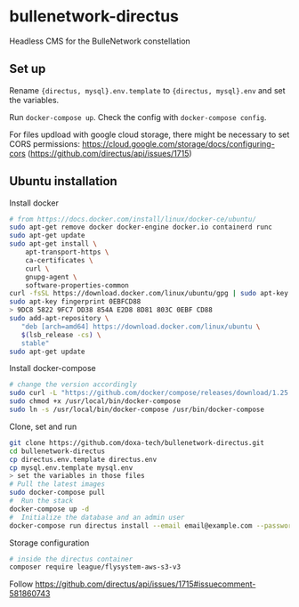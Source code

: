 # bullenetwork-directus
Headless CMS for the BulleNetwork constellation

## Set up

Rename `{directus, mysql}.env.template` to `{directus, mysql}.env` and set the variables.

Run `docker-compose up`. Check the config with `docker-compose config`.

For files updload with google cloud storage, there might be necessary to set
CORS permissions: https://cloud.google.com/storage/docs/configuring-cors
(https://github.com/directus/api/issues/1715)

## Ubuntu installation

Install docker

```bash
# from https://docs.docker.com/install/linux/docker-ce/ubuntu/
sudo apt-get remove docker docker-engine docker.io containerd runc
sudo apt-get update
sudo apt-get install \
    apt-transport-https \
    ca-certificates \
    curl \
    gnupg-agent \
    software-properties-common
curl -fsSL https://download.docker.com/linux/ubuntu/gpg | sudo apt-key add -
sudo apt-key fingerprint 0EBFCD88
> 9DC8 5822 9FC7 DD38 854A E2D8 8D81 803C 0EBF CD88
sudo add-apt-repository \
   "deb [arch=amd64] https://download.docker.com/linux/ubuntu \
   $(lsb_release -cs) \
   stable"
sudo apt-get update
```

Install docker-compose

```bash
# change the version accordingly
sudo curl -L "https://github.com/docker/compose/releases/download/1.25.3/docker-compose-$(uname -s)-$(uname -m)" -o /usr/local/bin/docker-compose
sudo chmod +x /usr/local/bin/docker-compose
sudo ln -s /usr/local/bin/docker-compose /usr/bin/docker-compose
```

Clone, set and run

```bash
git clone https://github.com/doxa-tech/bullenetwork-directus.git
cd bullenetwork-directus
cp directus.env.template directus.env
cp mysql.env.template mysql.env
> set the variables in those files
# Pull the latest images
sudo docker-compose pull
#  Run the stack
docker-compose up -d
#  Initialize the database and an admin user
docker-compose run directus install --email email@example.com --password d1r3ctu5
```

Storage configuration

```bash
# inside the directus container
composer require league/flysystem-aws-s3-v3
```

Follow https://github.com/directus/api/issues/1715#issuecomment-581860743
